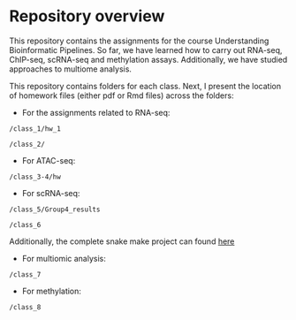 # Repository overview
This repository contains the assignments for the course Understanding Bioinformatic Pipelines.
So far, we have learned how to carry out RNA-seq, ChIP-seq, scRNA-seq and methylation assays. Additionally, we have studied approaches to multiome analysis.

This repository contains folders for each class. Next, I present the location of homework files (either pdf or Rmd files) across the folders:

- For the assignments related to RNA-seq:
  
```/class_1/hw_1```

```/class_2/```

- For ATAC-seq:

```/class_3-4/hw```

- For scRNA-seq:

```/class_5/Group4_results```

```/class_6```

Additionally, the complete snake make project can found [here](https://github.com/dasotortiz/dea_seurat)

- For multiomic analysis:

```/class_7```

- For methylation:

```/class_8```
